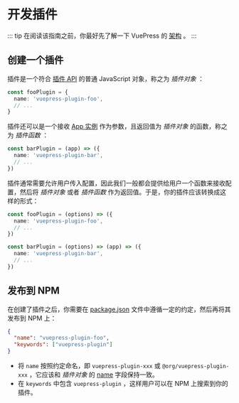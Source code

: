 # 开发插件

::: tip
在阅读该指南之前，你最好先了解一下 VuePress 的 [架构](./architecture.md) 。
:::

## 创建一个插件

插件是一个符合 [插件 API](../reference/plugin-api.md) 的普通 JavaScript 对象，称之为 _插件对象_ ：

```ts
const fooPlugin = {
  name: 'vuepress-plugin-foo',
  // ...
}
```

插件还可以是一个接收 [App 实例](../reference/node-api.md#app) 作为参数，且返回值为 _插件对象_ 的函数，称之为 _插件函数_ ：

```ts
const barPlugin = (app) => ({
  name: 'vuepress-plugin-bar',
  // ...
})
```

插件通常需要允许用户传入配置，因此我们一般都会提供给用户一个函数来接收配置，然后将 _插件对象_ 或者 _插件函数_ 作为返回值。于是，你的插件应该转换成这样的形式：

```ts
const fooPlugin = (options) => ({
  name: 'vuepress-plugin-foo',
  // ...
})

const barPlugin = (options) => (app) => ({
  name: 'vuepress-plugin-bar',
  // ...
})
```

## 发布到 NPM

在创建了插件之后，你需要在 [package.json](https://docs.npmjs.com/cli/v8/configuring-npm/package-json) 文件中遵循一定的约定，然后再将其发布到 NPM 上：

```json
{
  "name": "vuepress-plugin-foo",
  "keywords": ["vuepress-plugin"]
}
```

- 将 `name` 按照约定命名，即 `vuepress-plugin-xxx` 或 `@org/vuepress-plugin-xxx` ，它应该和 _插件对象_ 的 [name](../reference/plugin-api.md#name) 字段保持一致。
- 在 `keywords` 中包含 `vuepress-plugin` ，这样用户可以在 NPM 上搜索到你的插件。
